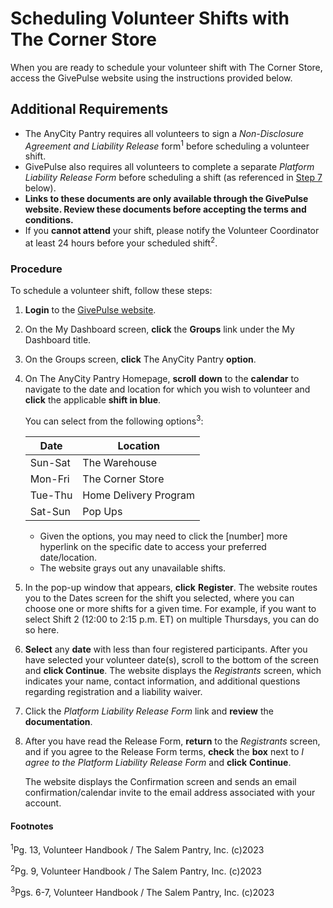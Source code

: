# Scheduling Volunteer Shifts with The Corner Store

When you are ready to schedule your volunteer shift with The Corner Store, access the GivePulse website using the instructions provided below.

## Additional Requirements

* The AnyCity Pantry requires all volunteers to sign a <em>Non-Disclosure Agreement and Liability Release</em> form<sup>1</sup> before scheduling a volunteer shift. 
* GivePulse also requires all volunteers to complete a separate _Platform_ _Liability_ _Release_ _Form_ before scheduling a shift (as referenced in <a href="#step7">Step 7</a> below).  
* <b>Links to these documents are only available through the GivePulse website. Review these documents before accepting the terms and conditions.</b>
* If you <b>cannot attend</b> your shift, please notify the Volunteer Coordinator at least 24 hours before your scheduled shift<sup>2</sup>. 

### Procedure 

To schedule a volunteer shift, follow these steps:

1. __Login__ to the [GivePulse website](https://learn.givepulse.com/).
2. On the My Dashboard screen, __click__ the __Groups__ link under the My Dashboard title.
3. On the Groups screen, __click__ The AnyCity Pantry __option__.
4. On The AnyCity Pantry Homepage, __scroll__ __down__ to the __calendar__ to navigate to the date and location for which you wish to volunteer and __click__ the applicable <b>shift in blue</b>. 

   You can select from the following options<sup>3</sup>:
   
   Date      | Location 
   -------- | -------- 
   Sun-Sat | The Warehouse
   Mon-Fri | The Corner Store
   Tue-Thu | Home Delivery Program
   Sat-Sun | Pop Ups
   
   * Given the options, you may need to click the [number] more hyperlink on the specific date to access your preferred date/location. 
   * The website grays out any unavailable shifts.
5. In the pop-up window that appears, __click__ __Register__. The website routes you to the Dates screen for the shift you selected, where you can choose one or more shifts for a given time. For example, if you want to select Shift 2 (12:00 to 2:15 p.m. ET) on multiple Thursdays, you can do so here.  
6. __Select__ any __date__ with less than four registered participants. After you have selected your volunteer date(s), scroll to the bottom of the screen and <b>click Continue</b>. The website displays the _Registrants_ screen, which indicates your name, contact information, and additional questions regarding registration and a liability waiver.
7. <a name="7"></a>Click the <em>Platform Liability Release Form</em> link and <b>review</b> the <b>documentation</b>. 
8. After you have read the Release Form, __return__ to the _Registrants_ screen, and if you agree to the Release Form terms, __check__ the __box__ next to <em>I agree to the Platform Liability Release Form</em> and __click__ __Continue__. 

    The website displays the Confirmation screen and sends an email confirmation/calendar invite to the email address associated with your account.

#### Footnotes

<sup>1</sup>Pg. 13, Volunteer Handbook / The Salem Pantry, Inc. (c)2023

<sup>2</sup>Pg. 9, Volunteer Handbook / The Salem Pantry, Inc. (c)2023

<sup>3</sup>Pgs. 6-7, Volunteer Handbook / The Salem Pantry, Inc. (c)2023




